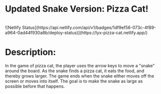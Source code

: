 <h1>Updated Snake Version: Pizza Cat! </h1>
</br>
![Netlify Status](https://api.netlify.com/api/v1/badges/1df9ef56-073c-4f89-a964-0ad44f930a8b/deploy-status)](https://lyx-pizza-cat.netlify.app/)

<h1>Description:</h1>

In the game of pizza cat, the player uses the arrow keys to move a "snake" around the board.
As the snake finds a pizza cat, it eats the food, and thereby grows larger. The game ends when the snake either moves off the screen or moves into itself. The goal is to make the snake as large as possible before that happens.
